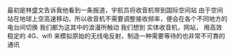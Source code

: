 最初是林盛文告诉我他看到一条报道，宇航员将收音机带到国际空间站
由于空间站在地球上空高速移动，所以收音机不需要调整接收频率，便会在各个不同地方的电台间切换
我们都为这其中的浪漫所触动
我们想到
实体收音机，网站，
用高效稳定的 4G、wifi 来模拟原始的无线电反射，制造一种需要等待的也非常不可靠的通讯
